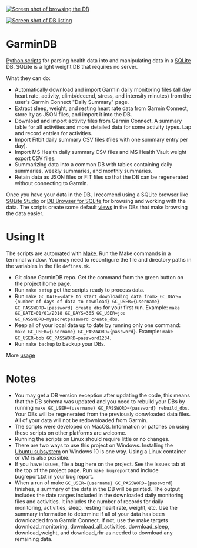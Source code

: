 [![Screen shot of browsing the DB](https://raw.githubusercontent.com/tcgoetz/GarminDB/master/Screenshots/ScreenShot_browsing_sm.jpg)](https://github.com/tcgoetz/GarminDB/wiki/Screenshots)

[![Screen shot of DB listing](https://raw.githubusercontent.com/tcgoetz/GarminDB/master/Screenshots/ScreenShot_db_listing.jpg)](https://github.com/tcgoetz/GarminDB/wiki/Screenshots)

# GarminDB

[Python scripts](https://www.python.org/) for parsing health data into and manipulating data in a [SQLite](http://sqlite.org/) DB. SQLite is a light weight DB that requires no server.

What they can do:
* Automatically download and import Garmin daily monitoring files (all day heart rate, activity, climb/decend, stress, and intensity minutes) from the user's Garmin Connect "Daily Summary" page.
* Extract sleep, weight, and resting heart rate data from Garmin Connect, store ity as JSON files, and import it into the DB.
* Download and import activity files from Garmin Connect. A summary table for all activities and more detailed data for some activity types. Lap and record entries for activities.
* Import Fitbit daily summary CSV files (files with one summary entry per day).
* Import MS Health daily summary CSV files and MS Health Vault weight export CSV files.
* Summarizing data into a common DB with tables containing daily summaries, weekly summaries, and monthly summaries.
* Retain data as JSON files or FIT files so that the DB can be regenerated without connecting to Garmin.

Once you have your data in the DB, I recomend using a SQLite browser like [SQLite Studio](http://sqlitestudio.pl) or [DB Browser for SQLite](https://sqlitebrowser.org/) for browsing and working with the data. The scripts create some default [views](http://www.tutorialspoint.com/sqlite/sqlite_views.htm) in the DBs that make browsing the data easier.

# Using It

The scripts are automated with [Make](https://www.gnu.org/software/make/manual/make.html). Run the Make commands in a terminal window. You may need to reconfigure the file and directory paths in the variables in the file `defines.mk`.

* Git clone GarminDB repo. Get the command from the green button on the project home page.
* Run `make setup` get the scripts ready to process data.
* Run `make GC_DATE=<date to start downloading data from> GC_DAYS={number of days of data to download} GC_USER={username} GC_PASSWORD={password} create_dbs` for your first run. Example: `make GC_DATE=01/01/2018 GC_DAYS=365 GC_USER=joe GC_PASSWORD=mysecretpassword create_dbs`.
* Keep all of your local data up to date by running only one command: `make GC_USER={username} GC_PASSWORD={password}`. Example: `make GC_USER=bob GC_PASSWORD=password1234`.
* Run `make backup` to backup your DBs.

More [usage](https://github.com/tcgoetz/GarminDB/wiki/Usage)

# Notes

* You may get a DB version exception after updating the code, this means that the DB schema was updated and you need to rebuild your DBs by running `make GC_USER={username} GC_PASSWORD={password} rebuild_dbs`. Your DBs will be regenerated from the previously donwloaded data files. All of your data will not be redownloaded from Garmin.
* The scripts were developed on MacOS. Information or patches on using these scripts on other platforms are welcome.
* Running the scripts on Linux should require little or no changes.
* There are two ways to use this project on Windows. Installing the [Ubuntu subsystem](https://www.howtogeek.com/249966/how-to-install-and-use-the-linux-bash-shell-on-windows-10/) on Windows 10 is one way. Using a Linux container or VM is also possibie.
* If you have issues, file a bug here on the project. See the Issues tab at the top of the project page. Run `make bugreport`and include bugreport.txt in your bug report.
* When a run of make `GC_USER={username} GC_PASSWORD={password}` finishes, a summary of the data in the DB will be printed. The output includes the date ranges included in the downloaded daily monitoring files and activities. It includes the number of records for daily monitoring, activities, sleep, resting heart rate, weight, etc. Use the summary information to determine if all of your data has been downloaded from Garmin Connect. If not, use the make targets download_monitoring, download_all_activities, download_sleep, download_weight, and download_rhr as needed to download any remaining data.
